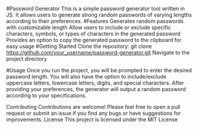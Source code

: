 #Password Generator
This is a simple password generator tool written in JS. It allows users to generate strong random passwords of varying lengths according to their preferences.
#Features
Generates random passwords with customizable length
Allow users to include or exclude specific characters, symbols, or types of characters in the generated password
Provides an option to copy the generated password to the clipboard for easy usage
#Getting Started
Clone the repository:
git clone https://github.com/your_username/password-generator.git
Navigate to the project directory

#Usage
Once you run the project, you will be prompted to enter the desired password length. You will also have the option to include/exclude uppercase letters, lowercase letters, digits, and special characters. After providing your preferences, the generator will output a random password according to your specifications.

Contributing
Contributions are welcome! Please feel free to open a pull request or submit an issue if you find any bugs or have suggestions for improvements.
License
This project is licensed under the MIT License
